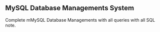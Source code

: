 ## MySQL Database Managements System 
Complete mMySQL Database Managements with all queries with all SQL note. 

<?php	
	
	require_once "table.php";

?>
